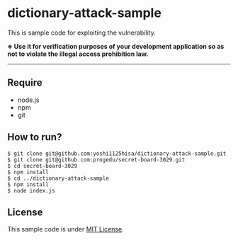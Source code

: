 # dictionary-attack-sample
This is sample code for exploiting the vulnerability.

**※ Use it for verification purposes of your development application so as not to violate the illegal access prohibition law.**

---

## Require
- node.js
- npm
- git

## How to run?

```
$ git clone git@github.com:yoshi1125hisa/dictionary-attack-sample.git
$ git clone git@github.com:progedu/secret-board-3029.git
$ cd secret-board-3029
$ npm install
$ cd ../dictionary-attack-sample
$ npm install
$ node index.js
```

## License
This sample code is under [MIT License](./LICENSE).
